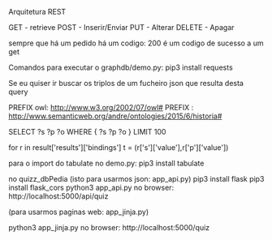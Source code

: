 Arquitetura REST

GET - retrieve
POST - Inserir/Enviar
PUT - Alterar
DELETE - Apagar

sempre que há um pedido há um codigo:
200 é um codigo de sucesso a um get

Comandos para executar o graphdb/demo.py:
pip3 install requests

Se eu quiser ir buscar os triplos de um fucheiro json que resulta desta query

PREFIX owl: <http://www.w3.org/2002/07/owl#>
PREFIX : <http://www.semanticweb.org/andre/ontologies/2015/6/historia#>

SELECT ?s ?p ?o
    WHERE {
        ?s ?p ?o
    }
LIMIT 100

for r in result['results']['bindings']
    t = (r['s']['value'],r['p']['value'])

para o import do tabulate no demo.py: pip3 install tabulate

no quizz_dbPedia
(isto para usarmos json: app_api.py)
pip3 install flask
pip3 install flask_cors
python3 app_api.py
no browser: http://localhost:5000/api/quiz

(para usarmos paginas web: app_jinja.py)

python3 app_jinja.py
no browser: http://localhost:5000/quiz